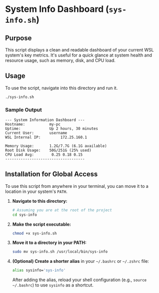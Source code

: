 # System Info Dashboard (`sys-info.sh`)

## Purpose

This script displays a clean and readable dashboard of your current WSL system's key metrics. It's useful for a quick glance at system health and resource usage, such as memory, disk, and CPU load.

## Usage

To use the script, navigate into this directory and run it.

```bash
./sys-info.sh
```

### Sample Output

```
--- System Information Dashboard ---
Hostname:           my-pc
Uptime:             Up 2 hours, 30 minutes
Current User:       username
WSL Internal IP:         172.25.160.1

Memory Usage:       1.2G/7.7G (6.1G available)
Root Disk Usage:    50G/251G (25% used)
CPU Load Avg:        0.25 0.18 0.15
------------------------------------
```

## Installation for Global Access

To use this script from anywhere in your terminal, you can move it to a location in your system's `PATH`.

1.  **Navigate to this directory:**

    ```bash
    # Assuming you are at the root of the project
    cd sys-info
    ```

2.  **Make the script executable:**

    ```bash
    chmod +x sys-info.sh
    ```

3.  **Move it to a directory in your PATH:**

    ```bash
    sudo mv sys-info.sh /usr/local/bin/sys-info
    ```

4.  **(Optional) Create a shorter alias** in your `~/.bashrc` or `~/.zshrc` file:

    ```bash
    alias sysinfo='sys-info'
    ```
    After adding the alias, reload your shell configuration (e.g., `source ~/.bashrc`) to use `sysinfo` as a shortcut.
